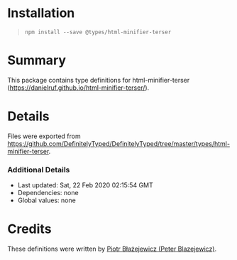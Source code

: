 # Installation
> `npm install --save @types/html-minifier-terser`

# Summary
This package contains type definitions for html-minifier-terser (https://danielruf.github.io/html-minifier-terser/).

# Details
Files were exported from https://github.com/DefinitelyTyped/DefinitelyTyped/tree/master/types/html-minifier-terser.

### Additional Details
 * Last updated: Sat, 22 Feb 2020 02:15:54 GMT
 * Dependencies: none
 * Global values: none

# Credits
These definitions were written by [Piotr Błażejewicz (Peter Blazejewicz)](https://github.com/me).
